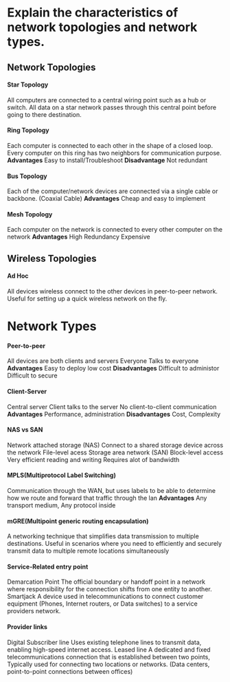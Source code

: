 # **Explain the characteristics of network topologies and network types.**

## Network Topologies
#### Star Topology
All computers are connected to a central wiring point such as a hub or switch.
All data on a star network passes through this central point before going to there destination.
#### Ring Topology
Each computer is connected to each other in the shape of a closed loop.
Every computer on this ring has two neighbors for communication purpose.
**Advantages**
	Easy to install/Troubleshoot
**Disadvantage**
	Not redundant
#### Bus Topology
Each of the computer/network devices are connected via a single cable or backbone. (Coaxial Cable)
**Advantages**
	Cheap and easy to implement
#### Mesh Topology
Each computer on the network is connected to every other computer on the network
**Advantages**
	High Redundancy
	Expensive

## Wireless Topologies
#### Ad Hoc
All devices wireless connect to the other devices in peer-to-peer network.
Useful for setting up a quick wireless network on the fly.

# Network Types
#### Peer-to-peer
All devices are both clients and servers
	Everyone Talks to everyone
**Advantages**
	Easy to deploy
	low cost
**Disadvantages**
	Difficult to administor
	Difficult to secure
#### Client-Server
Central server
	Client talks to the server
No client-to-client communication
**Advantages**
	Performance, administration
**Disadvantages**
	Cost, Complexity

#### NAS vs SAN
Network attached storage (NAS)
	Connect to a shared storage device across the network
	File-level acess
Storage area network (SAN)
	Block-level access
	Very efficient reading and writing
	Requires alot of bandwidth
#### MPLS(Multiprotocol Label Switching)
Communication through the WAN, but uses labels to be able to determine how we route and forward that traffic through the lan
**Advantages**
	Any transport medium, Any protocol inside

#### mGRE(Multipoint generic routing encapsulation)
A networking technique that simplifies data transmission to multiple destinations.
Useful in scenarios where you need to efficiently and securely transmit data to multiple remote locations simultaneously

#### Service-Related entry point
Demarcation Point
	The official boundary or handoff point in a network where responsibility for the connection shifts from one entity to another.
Smartjack
	A device used in telecommunications to connect customer equipment (Phones, Internet routers, or Data switches) to a service providers network.

#### Provider links
Digital Subscriber line
	Uses existing telephone lines to transmit data, enabling high-speed internet access.
Leased line
	A dedicated and fixed telecommunications connection that is established between two points, Typically used for connecting two locations or networks. (Data centers, point-to-point connections between offices)



